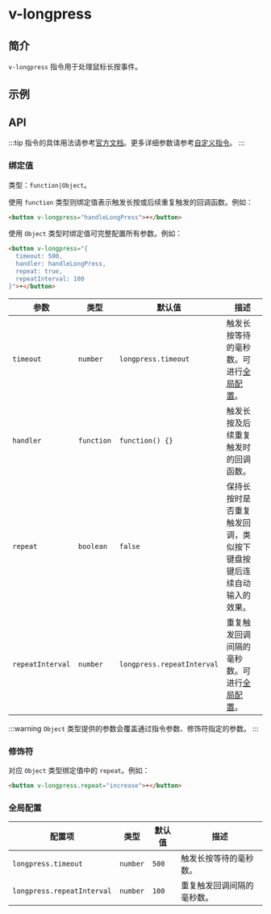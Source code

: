 # v-longpress

## 简介

`v-longpress` 指令用于处理鼠标长按事件。

## 示例

## API

:::tip
指令的具体用法请参考[官方文档](https://cn.vuejs.org/v2/guide/syntax.html#%E6%8C%87%E4%BB%A4)。更多详细参数请参考[自定义指令](https://cn.vuejs.org/v2/guide/custom-directive.html#%E9%92%A9%E5%AD%90%E5%87%BD%E6%95%B0%E5%8F%82%E6%95%B0)。
:::

### 绑定值

类型：`function|Object`。

使用 `function` 类型则绑定值表示触发长按或后续重复触发的回调函数。例如：

```html
<button v-longpress="handleLongPress">+</button>
```

使用 `Object` 类型时绑定值可完整配置所有参数。例如：

```html
<button v-longpress="{
  timeout: 500,
  handler: handleLongPress,
  repeat: true,
  repeatInterval: 100
}">+</button>
```

| 参数 | 类型 | 默认值 | 描述 |
| -- | -- | -- | -- |
| `timeout` | `number` | `longpress.timeout` | 触发长按等待的毫秒数。可进行[全局配置](#全局配置)。 |
| `handler` | `function` | `function() {}` | 触发长按及后续重复触发时的回调函数。 |
| `repeat` | `boolean` | `false` | 保持长按时是否重复触发回调，类似按下键盘按键后连续自动输入的效果。 |
| `repeatInterval` | `number` | `longpress.repeatInterval` | 重复触发回调间隔的毫秒数。可进行[全局配置](#全局配置)。 |

:::warning
`Object` 类型提供的参数会覆盖通过指令参数、修饰符指定的参数。
:::

### 修饰符

对应 `Object` 类型绑定值中的 `repeat`。例如：

```html
<button v-longpress.repeat="increase">+</button>
```

### 全局配置

| 配置项 | 类型 | 默认值 | 描述 |
| -- | -- | -- | -- |
| `longpress.timeout` | `number` | `500` | 触发长按等待的毫秒数。 |
| `longpress.repeatInterval` | `number` | `100` | 重复触发回调间隔的毫秒数。 |
